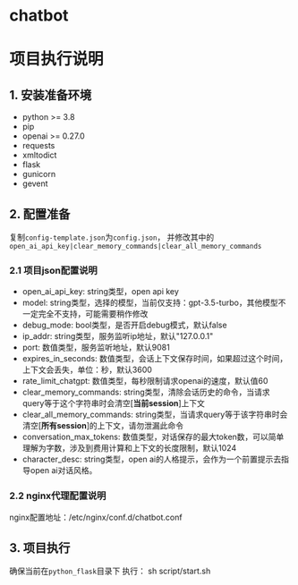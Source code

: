 # chatbot

# 项目执行说明
## 1. 安装准备环境
- python >= 3.8
- pip
- openai >= 0.27.0
- requests
- xmltodict
- flask
- gunicorn
- gevent

## 2. 配置准备
复制```config-template.json```为```config.json```，
并修改其中的```open_ai_api_key|clear_memory_commands|clear_all_memory_commands```
### 2.1 项目json配置说明
- open_ai_api_key: string类型，open api key
- model: string类型，选择的模型，当前仅支持：gpt-3.5-turbo，其他模型不一定完全不支持，可能需要稍作修改
- debug_mode: bool类型，是否开启debug模式，默认false
- ip_addr: string类型，服务监听ip地址，默认"127.0.0.1"
- port: 数值类型，服务监听地址，默认9081
- expires_in_seconds: 数值类型，会话上下文保存时间，如果超过这个时间，上下文会丢失，单位：秒，默认3600
- rate_limit_chatgpt: 数值类型，每秒限制请求openai的速度，默认值60
- clear_memory_commands: string类型，清除会话历史的命令，当请求query等于这个字符串时会清空[**当前session**]上下文
- clear_all_memory_commands: string类型，当请求query等于该字符串时会清空[**所有session**]的上下文，请勿泄漏此命令
- conversation_max_tokens: 数值类型，对话保存的最大token数，可以简单理解为字数，涉及到费用计算和上下文的长度限制，默认1024
- character_desc: string类型，open ai的人格提示，会作为一个前置提示去指导open ai对话风格。
### 2.2 nginx代理配置说明
nginx配置地址：/etc/nginx/conf.d/chatbot.conf

## 3. 项目执行
确保当前在```python_flask```目录下
执行：
sh script/start.sh
